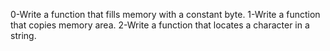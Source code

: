 0-Write a function that fills memory with a constant byte.
1-Write a function that copies memory area.
2-Write a function that locates a character in a string.
